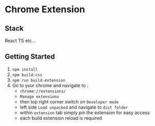 # Chrome Extension

## Stack
React
TS
etc...

## Getting Started
1. `npm install`
1. `npm build:css`
1. `npm run build-extension`
1. Go to your chrome and navigate to :
    - `chrome://extensions/` 
    - `Manage extensions`
    - then top right corner switch on `Developer mode`
    - left side `Load unpacked` and navigate to `dist folder` 
    - within `extension` tab simply pin the extension for easy access
    - each build extension reload is required
